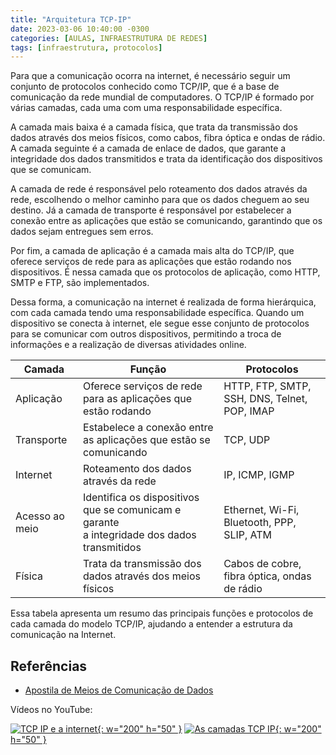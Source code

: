 ```yaml
---
title: "Arquitetura TCP-IP"
date: 2023-03-06 10:40:00 -0300
categories: [AULAS, INFRAESTRUTURA DE REDES]
tags: [infraestrutura, protocolos]
---
```

Para que a comunicação ocorra na internet, é necessário seguir um conjunto de protocolos conhecido como TCP/IP, que é a base de comunicação da rede mundial de computadores. O TCP/IP é formado por várias camadas, cada uma com uma responsabilidade específica.

A camada mais baixa é a camada física, que trata da transmissão dos dados através dos meios físicos, como cabos, fibra óptica e ondas de rádio. A camada seguinte é a camada de enlace de dados, que garante a integridade dos dados transmitidos e trata da identificação dos dispositivos que se comunicam.

A camada de rede é responsável pelo roteamento dos dados através da rede, escolhendo o melhor caminho para que os dados cheguem ao seu destino. Já a camada de transporte é responsável por estabelecer a conexão entre as aplicações que estão se comunicando, garantindo que os dados sejam entregues sem erros.

Por fim, a camada de aplicação é a camada mais alta do TCP/IP, que oferece serviços de rede para as aplicações que estão rodando nos dispositivos. É nessa camada que os protocolos de aplicação, como HTTP, SMTP e FTP, são implementados.

Dessa forma, a comunicação na internet é realizada de forma hierárquica, com cada camada tendo uma responsabilidade específica. Quando um dispositivo se conecta à internet, ele segue esse conjunto de protocolos para se comunicar com outros dispositivos, permitindo a troca de informações e a realização de diversas atividades online.

| Camada         | Função                                                                                         | Protocolos                                   |
| -------------- | ---------------------------------------------------------------------------------------------- | -------------------------------------------- |
| Aplicação      | Oferece serviços de rede para as aplicações que estão rodando                                  | HTTP, FTP, SMTP, SSH, DNS, Telnet, POP, IMAP |
| Transporte     | Estabelece a conexão entre as aplicações que estão se comunicando                              | TCP, UDP                                     |
| Internet       | Roteamento dos dados através da rede                                                           | IP, ICMP, IGMP                               |
| Acesso ao meio | Identifica os dispositivos que se comunicam e garante<br> a integridade dos dados transmitidos | Ethernet, Wi-Fi, Bluetooth, PPP, SLIP, ATM   |
| Física         | Trata da transmissão dos dados através dos meios físicos                                       | Cabos de cobre, fibra óptica, ondas de rádio |

Essa tabela apresenta um resumo das principais funções e protocolos de cada camada do modelo TCP/IP, ajudando a entender a estrutura da comunicação na Internet.

## Referências

- [Apostila de Meios de Comunicação de Dados]({{site.data.references.apostilas.redes[0].link}})

Vídeos no YouTube:

[![TCP IP e a internet](http://img.youtube.com/vi/zheD2o16Lb0/0.jpg){: w="200" h="50" }](http://www.youtube.com/watch?v=zheD2o16Lb0)
[![As camadas TCP IP](http://img.youtube.com/vi/BTPKlSq2sCw/0.jpg){: w="200" h="50" }](http://www.youtube.com/watch?v=BTPKlSq2sCw)

